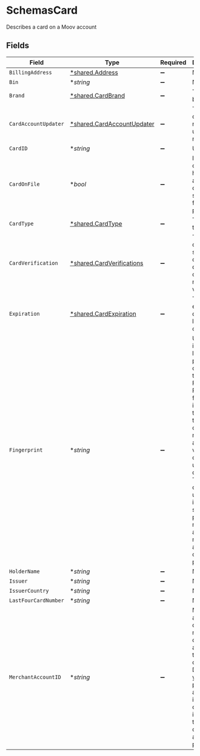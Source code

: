 # SchemasCard

Describes a card on a Moov account


## Fields

| Field                                                                                                                                                                                                                                                                     | Type                                                                                                                                                                                                                                                                      | Required                                                                                                                                                                                                                                                                  | Description                                                                                                                                                                                                                                                               | Example                                                                                                                                                                                                                                                                   |
| ------------------------------------------------------------------------------------------------------------------------------------------------------------------------------------------------------------------------------------------------------------------------- | ------------------------------------------------------------------------------------------------------------------------------------------------------------------------------------------------------------------------------------------------------------------------- | ------------------------------------------------------------------------------------------------------------------------------------------------------------------------------------------------------------------------------------------------------------------------- | ------------------------------------------------------------------------------------------------------------------------------------------------------------------------------------------------------------------------------------------------------------------------- | ------------------------------------------------------------------------------------------------------------------------------------------------------------------------------------------------------------------------------------------------------------------------- |
| `BillingAddress`                                                                                                                                                                                                                                                          | [*shared.Address](../../../pkg/models/shared/address.md)                                                                                                                                                                                                                  | :heavy_minus_sign:                                                                                                                                                                                                                                                        | N/A                                                                                                                                                                                                                                                                       |                                                                                                                                                                                                                                                                           |
| `Bin`                                                                                                                                                                                                                                                                     | **string*                                                                                                                                                                                                                                                                 | :heavy_minus_sign:                                                                                                                                                                                                                                                        | N/A                                                                                                                                                                                                                                                                       | 123456                                                                                                                                                                                                                                                                    |
| `Brand`                                                                                                                                                                                                                                                                   | [*shared.CardBrand](../../../pkg/models/shared/cardbrand.md)                                                                                                                                                                                                              | :heavy_minus_sign:                                                                                                                                                                                                                                                        | The card brand                                                                                                                                                                                                                                                            | Discover                                                                                                                                                                                                                                                                  |
| `CardAccountUpdater`                                                                                                                                                                                                                                                      | [*shared.CardAccountUpdater](../../../pkg/models/shared/cardaccountupdater.md)                                                                                                                                                                                            | :heavy_minus_sign:                                                                                                                                                                                                                                                        | The results of the most recent card update request                                                                                                                                                                                                                        |                                                                                                                                                                                                                                                                           |
| `CardID`                                                                                                                                                                                                                                                                  | **string*                                                                                                                                                                                                                                                                 | :heavy_minus_sign:                                                                                                                                                                                                                                                        | UUID v4                                                                                                                                                                                                                                                                   | ec7e1848-dc80-4ab0-8827-dd7fc0737b43                                                                                                                                                                                                                                      |
| `CardOnFile`                                                                                                                                                                                                                                                              | **bool*                                                                                                                                                                                                                                                                   | :heavy_minus_sign:                                                                                                                                                                                                                                                        | Indicates cardholder has authorized card to be stored for future payments                                                                                                                                                                                                 |                                                                                                                                                                                                                                                                           |
| `CardType`                                                                                                                                                                                                                                                                | [*shared.CardType](../../../pkg/models/shared/cardtype.md)                                                                                                                                                                                                                | :heavy_minus_sign:                                                                                                                                                                                                                                                        | The type of the card                                                                                                                                                                                                                                                      |                                                                                                                                                                                                                                                                           |
| `CardVerification`                                                                                                                                                                                                                                                        | [*shared.CardVerifications](../../../pkg/models/shared/cardverifications.md)                                                                                                                                                                                              | :heavy_minus_sign:                                                                                                                                                                                                                                                        | The results of submitting cardholder data to a card network for verification                                                                                                                                                                                              |                                                                                                                                                                                                                                                                           |
| `Expiration`                                                                                                                                                                                                                                                              | [*shared.CardExpiration](../../../pkg/models/shared/cardexpiration.md)                                                                                                                                                                                                    | :heavy_minus_sign:                                                                                                                                                                                                                                                        | The expiration date of the linked card or token                                                                                                                                                                                                                           |                                                                                                                                                                                                                                                                           |
| `Fingerprint`                                                                                                                                                                                                                                                             | **string*                                                                                                                                                                                                                                                                 | :heavy_minus_sign:                                                                                                                                                                                                                                                        | Uniquely identifies a linked payment card or token.<br/>For Apple Pay, the fingerprint is based on the tokenized card number and may vary based on the user's device.<br/>This field can be used to identify specific payment methods across multiple accounts on your platform.<br/> | 9948962d92a1ce40c9f918cd9ece3a22bde62fb325a2f1fe2e833969de672ba3                                                                                                                                                                                                          |
| `HolderName`                                                                                                                                                                                                                                                              | **string*                                                                                                                                                                                                                                                                 | :heavy_minus_sign:                                                                                                                                                                                                                                                        | N/A                                                                                                                                                                                                                                                                       | Jules Jackson                                                                                                                                                                                                                                                             |
| `Issuer`                                                                                                                                                                                                                                                                  | **string*                                                                                                                                                                                                                                                                 | :heavy_minus_sign:                                                                                                                                                                                                                                                        | N/A                                                                                                                                                                                                                                                                       | GRINGOTTS BANK                                                                                                                                                                                                                                                            |
| `IssuerCountry`                                                                                                                                                                                                                                                           | **string*                                                                                                                                                                                                                                                                 | :heavy_minus_sign:                                                                                                                                                                                                                                                        | N/A                                                                                                                                                                                                                                                                       | US                                                                                                                                                                                                                                                                        |
| `LastFourCardNumber`                                                                                                                                                                                                                                                      | **string*                                                                                                                                                                                                                                                                 | :heavy_minus_sign:                                                                                                                                                                                                                                                        | N/A                                                                                                                                                                                                                                                                       | 1234                                                                                                                                                                                                                                                                      |
| `MerchantAccountID`                                                                                                                                                                                                                                                       | **string*                                                                                                                                                                                                                                                                 | :heavy_minus_sign:                                                                                                                                                                                                                                                        | Moov account ID of the merchant or entity authorized to store the card. Defaults to your platform account ID if cardOnFile is set to true and no other account is provided                                                                                                |                                                                                                                                                                                                                                                                           |